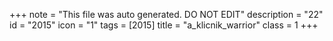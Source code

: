 +++
note = "This file was auto generated. DO NOT EDIT"
description = "22"
id = "2015"
icon = "1"
tags = [2015]
title = "a_klicnik_warrior"
class = 1
+++
